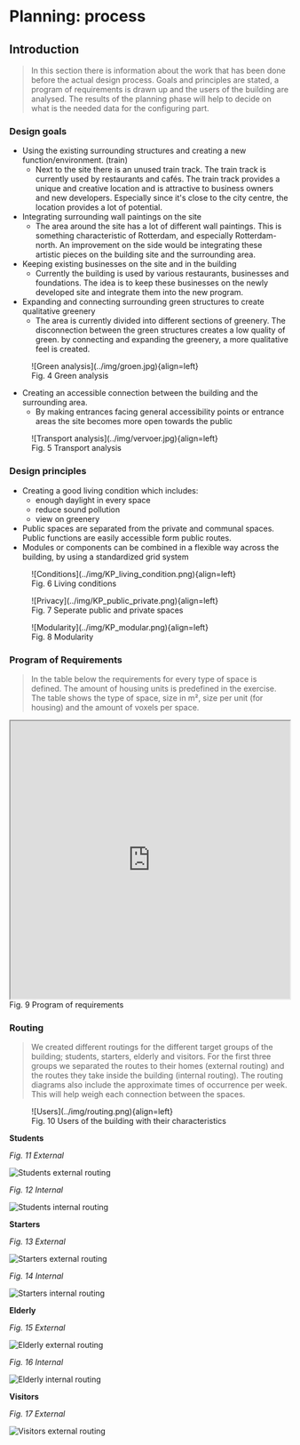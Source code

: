 # **Planning: process**

## Introduction
> In this section there is information about the work that has been done before the actual design process. Goals and principles are stated, a program of requirements is drawn up and the users of the building are analysed. The results of the planning phase will help to decide on what is the needed data for the configuring part.

### **Design goals**
* Using the existing surrounding structures and creating a new function/environment. (train)
    * Next to the site there is an unused train track. The train track is currently used  by restaurants and cafés. The train track provides a unique and creative location and is attractive to business owners and new developers. Especially since it's close to the city centre, the location provides a lot of potential.
* Integrating surrounding wall paintings on the site
    * The area around the site has a lot of different wall paintings. This is something characteristic of Rotterdam, and especially Rotterdam-north. An improvement on the side would be integrating these artistic pieces on the building site and the surrounding area.
* Keeping existing businesses on the site and in the building
    * Currently the building is used by various restaurants, businesses and foundations. The idea is to keep these businesses on the newly developed site and integrate them into the new program.
* Expanding and connecting surrounding green structures to create qualitative greenery
    * The area is currently divided into different sections of greenery. The disconnection between the green structures creates a low quality of green. by connecting and expanding the greenery, a more qualitative feel is created.
<figure markdown>
  ![Green analysis](../img/groen.jpg){align=left}
  <figcaption>Fig. 4 Green analysis</figcaption>
</figure>

* Creating an accessible connection between the building and the surrounding area. 
    * By making entrances facing general accessibility points or entrance areas the site becomes more open towards the public
<figure markdown>
  ![Transport analysis](../img/vervoer.jpg){align=left}
  <figcaption>Fig. 5 Transport analysis</figcaption>
</figure>

### **Design principles**
* Creating a good living condition which includes:
    * enough daylight in every space
    * reduce sound pollution
    * view on greenery
* Public spaces are separated from the private and communal spaces. Public functions are easily accessible form public routes.
* Modules or components can be combined in a flexible way across the building, by using a standardized grid system
    
<figure markdown>
  ![Conditions](../img/KP_living_condition.png){align=left}
  <figcaption>Fig. 6 Living conditions</figcaption>
</figure>

<figure markdown>
  ![Privacy](../img/KP_public_private.png){align=left}
  <figcaption>Fig. 7 Seperate public and private spaces</figcaption>
</figure>

<figure markdown>
  ![Modularity](../img/KP_modular.png){align=left}
  <figcaption>Fig. 8 Modularity</figcaption>
</figure>

### **Program of Requirements**
> In the table below the requirements for every type of space is defined. The amount of housing units is predefined in the exercise. The table shows the type of space, size in m², size per unit (for housing) and the amount of voxels per space. 
<iframe src="https://docs.google.com/spreadsheets/d/1XmZAKAe31Q7rZtItQ0VYwhmj-Pk_ns4Jj57-CN8EY_8/preview" style="width:100%;height:500px;"></iframe>
Fig. 9 Program of requirements

### **Routing**
> We created different routings for the different target groups of the building; students, starters, elderly and visitors. For the first three groups we separated the routes to their homes (external routing) and the routes they take inside the building (internal routing). The routing diagrams also include the approximate times of occurrence per week. This will help weigh each connection between the spaces.
<figure markdown>
  ![Users](../img/routing.png){align=left}
  <figcaption>Fig. 10 Users of the building with their characteristics</figcaption>
</figure>

**Students** 

*Fig. 11 External*

![Students external routing](../img/student_ex.jpg "Fig. 11 Students external routing")

*Fig. 12 Internal*

![Students internal routing](../img/student_int.jpg "Fig. 12 Students internal routing")

**Starters**

*Fig. 13 External*

![Starters external routing](../img/starter_ex.jpg "Fig. 13 Starters external routing")

*Fig. 14 Internal*

![Starters internal routing](../img/starter_int.jpg "Fig. 14 Starters internal routing")

**Elderly**

*Fig. 15 External*

![Elderly external routing](../img/elderly_ex.jpg "Fig. 15 Elderly external routing")

*Fig. 16 Internal*

![Elderly internal routing](../img/elderly_int.jpg "Fig. 16 Elderly internal routing")

**Visitors**

*Fig. 17 External*

![Visitors external routing](../img/visitors.jpg "Fig. 17 Visitors external routing")